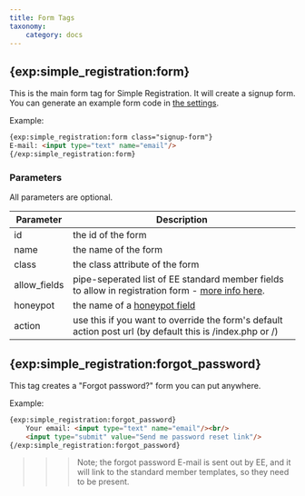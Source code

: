 ```yaml
---
title: Form Tags
taxonomy:
    category: docs
---
```


## {exp:simple_registration:form}

This is the main form tag for Simple Registration. It will create a signup form. You can generate an example form code in [the settings](/simple-registration/configuration/form-html-code).

Example:

```html
{exp:simple_registration:form class="signup-form"}
E-mail: <input type="text" name="email"/>
{/exp:simple_registration:form}
```

### Parameters

All parameters are optional.

| Parameter          | Description |
| ----------------- | ----------- |
| id       | the id of the form |
| name     | the name of the form |
| class    | the class attribute of the form |
| allow_fields | pipe-seperated list of EE standard member fields to allow in registration form - [more info here](/simple-registration/standard-member-fields). |
| honeypot | the name of a [honeypot field](/simple-registration/anti-spam#honeypot-field) |
| action   | use this if you want to override the form's default action post url (by default this is /index.php or /) |


## {exp:simple_registration:forgot_password}

This tag creates a "Forgot password?" form you can put anywhere. 

Example:

```html
{exp:simple_registration:forgot_password}
    Your email: <input type="text" name="email"/><br/>
    <input type="submit" value="Send me password reset link"/>
{/exp:simple_registration:forgot_password}
```

>>> Note; the forgot password E-mail is sent out by EE, and it will link to the standard member templates, so they need to be present.
